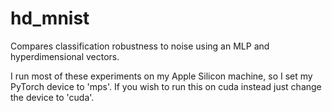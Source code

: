 # hd_mnist
Compares classification robustness to noise using an MLP and hyperdimensional vectors.

I run most of these experiments on my Apple Silicon machine, so I set my PyTorch device to 'mps'. If you wish to run this on cuda instead just change the device to 'cuda'.
